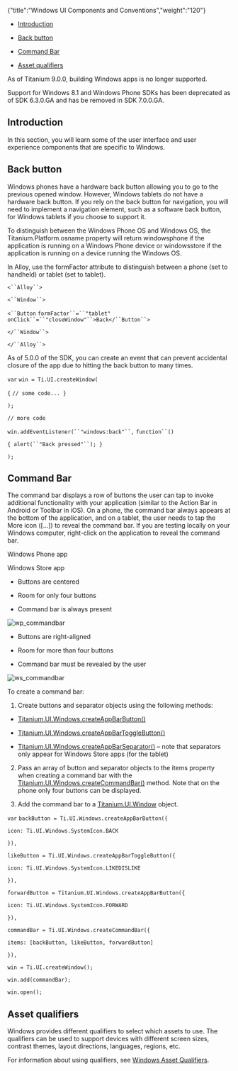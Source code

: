 {"title":"Windows UI Components and Conventions","weight":"120"}

* [Introduction](#Introduction)

* [Back button](#Backbutton)

* [Command Bar](#CommandBar)

* [Asset qualifiers](#Assetqualifiers)


As of Titanium 9.0.0, building Windows apps is no longer supported.

Support for Windows 8.1 and Windows Phone SDKs has been deprecated as of SDK 6.3.0.GA and has be removed in SDK 7.0.0.GA.

## Introduction

In this section, you will learn some of the user interface and user experience components that are specific to Windows.

## Back button

Windows phones have a hardware back button allowing you to go to the previous opened window. However, Windows tablets do not have a hardware back button. If you rely on the back button for navigation, you will need to implement a navigation element, such as a software back button, for Windows tablets if you choose to support it.

To distinguish between the Windows Phone OS and Windows OS, the Titanium.Platform.osname property will return windowsphone if the application is running on a Windows Phone device or windowsstore if the application is running on a device running the Windows OS.

In Alloy, use the formFactor attribute to distinguish between a phone (set to handheld) or tablet (set to tablet).

`<``Alloy``>`

`<``Window``>`

`<``Button`  `formFactor``=``"tablet"`  `onClick``=``"closeWindow"``>Back</``Button``>`

`</``Window``>`

`</``Alloy``>`

As of 5.0.0 of the SDK, you can create an event that can prevent accidental closure of the app due to hitting the back button to many times.

`var` `win = Ti.UI.createWindow(`

`{` `// some code... }`

`);`

`// more code`

`win.addEventListener(``"windows:back"``,` `function``()`

`{ alert(``"Back pressed"``); }`

`);`

## Command Bar

The command bar displays a row of buttons the user can tap to invoke additional functionality with your application (similar to the Action Bar in Android or Toolbar in iOS). On a phone, the command bar always appears at the bottom of the application, and on a tablet, the user needs to tap the More icon (\[...\]) to reveal the command bar. If you are testing locally on your Windows computer, right-click on the application to reveal the command bar.

Windows Phone app

Windows Store app

* Buttons are centered

* Room for only four buttons

* Command bar is always present


![wp_commandbar](/Images/appc/download/attachments/43309475/wp_commandbar.PNG)

* Buttons are right-aligned

* Room for more than four buttons

* Command bar must be revealed by the user


![ws_commandbar](/Images/appc/download/attachments/43309475/ws_commandbar.png)

To create a command bar:

1. Create buttons and separator objects using the following methods:

  * [Titanium.UI.Windows.createAppBarButton()](#!/api/Titanium.UI.Windows-method-createAppBarButton)

  * [Titanium.UI.Windows.createAppBarToggleButton()](#!/api/Titanium.UI.Windows-method-createAppBarToggleButton)

  * [Titanium.UI.Windows.createAppBarSeparator()](#!/api/Titanium.UI.Windows-method-createAppBarSeparator) – note that separators only appear for Windows Store apps (for the tablet)

2. Pass an array of button and separator objects to the items property when creating a command bar with the [Titanium.UI.Windows.createCommandBar()](#!/api/Titanium.UI.Windows-method-createCommandBar) method. Note that on the phone only four buttons can be displayed.

3. Add the command bar to a [Titanium.UI.Window](#!/api/Titanium.UI.Window) object.


`var` `backButton = Ti.UI.Windows.createAppBarButton({`

`icon: Ti.UI.Windows.SystemIcon.BACK`

`}),`

`likeButton = Ti.UI.Windows.createAppBarToggleButton({`

`icon: Ti.UI.Windows.SystemIcon.LIKEDISLIKE`

`}),`

`forwardButton = Titanium.UI.Windows.createAppBarButton({`

`icon: Ti.UI.Windows.SystemIcon.FORWARD`

`}),`

`commandBar = Ti.UI.Windows.createCommandBar({`

`items: [backButton, likeButton, forwardButton]`

`}),`

`win = Ti.UI.createWindow();`

`win.add(commandBar);`

`win.open();`

## Asset qualifiers

Windows provides different qualifiers to select which assets to use. The qualifiers can be used to support devices with different screen sizes, contrast themes, layout directions, languages, regions, etc.

For information about using qualifiers, see [Windows Asset Qualifiers](/docs/appc/Titanium_SDK/Titanium_SDK_How-tos/User_Interface_Deep_Dives/Windows_UI_Components_and_Conventions/Windows_Asset_Qualifiers/).

